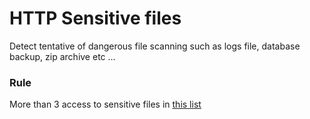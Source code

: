 # HTTP Sensitive files

Detect tentative of dangerous file scanning such as logs file, database backup, zip archive etc ...

### Rule
More than 3 access to sensitive files in [this list](https://raw.githubusercontent.com/synsecurity/sec-lists/master/web/sensitive_data.txt)
